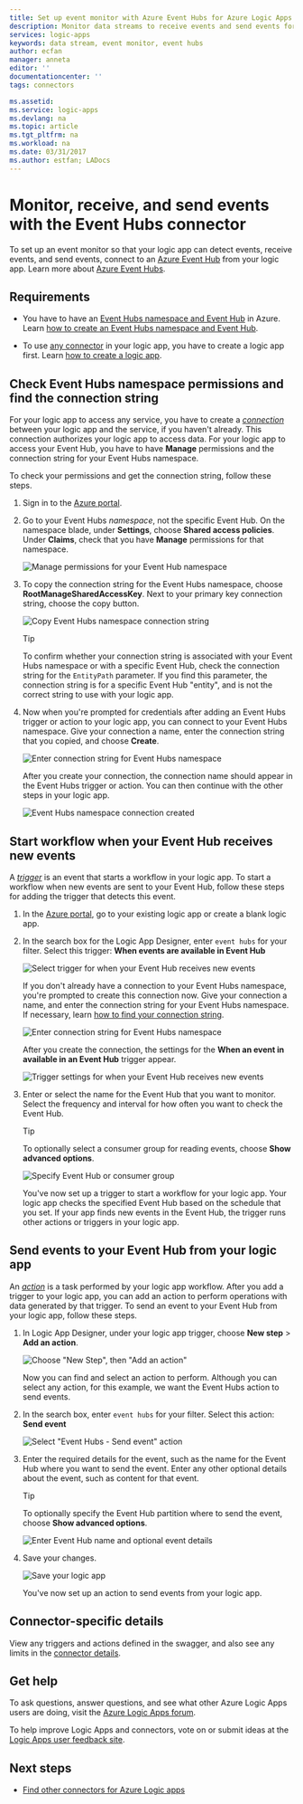 ```yaml
---
title: Set up event monitor with Azure Event Hubs for Azure Logic Apps | Microsoft Docs
description: Monitor data streams to receive events and send events for Azure Logic Apps with Azure Event Hubs
services: logic-apps
keywords: data stream, event monitor, event hubs
author: ecfan
manager: anneta
editor: ''
documentationcenter: ''
tags: connectors

ms.assetid: 
ms.service: logic-apps
ms.devlang: na
ms.topic: article
ms.tgt_pltfrm: na
ms.workload: na
ms.date: 03/31/2017
ms.author: estfan; LADocs
---
```


# Monitor, receive, and send events with the Event Hubs connector

To set up an event monitor so that your logic app can detect events, receive events, and send events, 
connect to an [Azure Event Hub](https://azure.microsoft.com/services/event-hubs) 
from your logic app. Learn more about [Azure Event Hubs](../event-hubs/event-hubs-what-is-event-hubs.md).

## Requirements

* You have to have an [Event Hubs namespace and Event Hub](../event-hubs/event-hubs-create.md) 
in Azure. Learn 
[how to create an Event Hubs namespace and Event Hub](../event-hubs/event-hubs-create.md). 

* To use [any connector](https://docs.microsoft.com/azure/connectors/apis-list) 
in your logic app, you have to create a logic app first. Learn 
[how to create a logic app](../logic-apps/logic-apps-create-a-logic-app.md).

<a name="permissions-connection-string"></a>
## Check Event Hubs namespace permissions and find the connection string

For your logic app to access any service, 
you have to create a [*connection*](./connectors-overview.md) 
between your logic app and the service, if you haven't already. 
This connection authorizes your logic app to access data.
For your logic app to access your Event Hub, 
you have to have **Manage** permissions and the 
connection string for your Event Hubs namespace.

To check your permissions and get the connection string, 
follow these steps.

1.  Sign in to the [Azure portal](https://portal.azure.com "Azure portal"). 

2.  Go to your Event Hubs *namespace*, not the specific Event Hub. 
On the namespace blade, under **Settings**, choose **Shared access policies**. 
Under **Claims**, check that you have **Manage** permissions for that namespace.

    ![Manage permissions for your Event Hub namespace](./media/connectors-create-api-azure-event-hubs/event-hubs-namespace.png)

3.  To copy the connection string for the Event Hubs namespace, 
choose **RootManageSharedAccessKey**. Next to your primary key connection string, 
choose the copy button.

    ![Copy Event Hubs namespace connection string](media/connectors-create-api-azure-event-hubs/find-event-hub-namespace-connection-string.png)

    > [!TIP]
    > To confirm whether your connection string is 
    > associated with your Event Hubs namespace or with a specific Event Hub, 
    > check the connection string for the `EntityPath` parameter. 
    > If you find this parameter, the connection string is for a specific 
    > Event Hub "entity", and is not the correct string to use with your logic app.

4.  Now when you're prompted for credentials after adding 
an Event Hubs trigger or action to your logic app, 
you can connect to your Event Hubs namespace. 
Give your connection a name, enter the connection string that you copied, 
and choose **Create**.

    ![Enter connection string for Event Hubs namespace](./media/connectors-create-api-azure-event-hubs/event-hubs-connection.png)

    After you create your connection, 
    the connection name should appear in the Event Hubs trigger or action. 
    You can then continue with the other steps in your logic app.

    ![Event Hubs namespace connection created](./media/connectors-create-api-azure-event-hubs/event-hubs-connection-created.png)

## Start workflow when your Event Hub receives new events

A [*trigger*](../logic-apps/logic-apps-what-are-logic-apps.md#logic-app-concepts) 
is an event that starts a workflow in your logic app. To start a workflow
when new events are sent to your Event Hub, follow these steps for adding 
the trigger that detects this event.

1.  In the [Azure portal](https://portal.azure.com "Azure portal"), 
go to your existing logic app or create a blank logic app.

2.  In the search box for the Logic App Designer, enter `event hubs` for your filter. 
Select this trigger: **When events are available in Event Hub**

    ![Select trigger for when your Event Hub receives new events](./media/connectors-create-api-azure-event-hubs/find-event-hubs-trigger.png)

    If you don't already have a connection to your Event Hubs namespace, 
    you're prompted to create this connection now. Give your connection a name, 
    and enter the connection string for your Event Hubs namespace. 
    If necessary, learn [how to find your connection string](#permissions-connection-string).

    ![Enter connection string for Event Hubs namespace](./media/connectors-create-api-azure-event-hubs/event-hubs-connection.png)

    After you create the connection, 
    the settings for the **When an event in available in an Event Hub** trigger appear.

    ![Trigger settings for when your Event Hub receives new events](./media/connectors-create-api-azure-event-hubs/event-hubs-trigger.png)

3.  Enter or select the name for the Event Hub that you want to monitor. 
Select the frequency and interval for how often you want to check the Event Hub.

    > [!TIP]
    > To optionally select a consumer group for reading events, 
    > choose **Show advanced options**. 

    ![Specify Event Hub or consumer group](./media/connectors-create-api-azure-event-hubs/event-hubs-trigger-details.png)

    You've now set up a trigger to start a workflow for your logic app. 
    Your logic app checks the specified Event Hub based on the schedule that you set. 
    If your app finds new events in the Event Hub, 
    the trigger runs other actions or triggers in your logic app.

## Send events to your Event Hub from your logic app

An [*action*](../logic-apps/logic-apps-what-are-logic-apps.md#logic-app-concepts) 
is a task performed by your logic app workflow. After you add a trigger to your logic app, 
you can add an action to perform operations with data generated by that trigger. 
To send an event to your Event Hub from your logic app, follow these steps.

1.  In Logic App Designer, under your logic app trigger, 
choose **New step** > **Add an action**.

    ![Choose "New Step", then "Add an action"](./media/connectors-create-api-azure-event-hubs/add-action.png)

    Now you can find and select an action to perform. 
    Although you can select any action, for this example, 
    we want the Event Hubs action to send events.

2.  In the search box, enter `event hubs` for your filter.
Select this action: **Send event**

    ![Select "Event Hubs - Send event" action](./media/connectors-create-api-azure-event-hubs/find-event-hubs-action.png)

3.  Enter the required details for the event, 
such as the name for the Event Hub where you want to send the event. 
Enter any other optional details about the event, such as content for that event.

    > [!TIP]
    > To optionally specify the Event Hub partition where to send the event, 
    > choose **Show advanced options**. 

    ![Enter Event Hub name and optional event details](./media/connectors-create-api-azure-event-hubs/event-hubs-send-event-action.png)

6.  Save your changes.

    ![Save your logic app](./media/connectors-create-api-azure-event-hubs/save-logic-app.png)

    You've now set up an action to send events from your logic app. 

## Connector-specific details

View any triggers and actions defined in the swagger, and also see any limits in the [connector details](/connectors/eventhubs/). 

## Get help

To ask questions, answer questions, and see what other Azure Logic Apps users are doing, visit the 
[Azure Logic Apps forum](https://social.msdn.microsoft.com/Forums/en-US/home?forum=azurelogicapps).

To help improve Logic Apps and connectors, vote on or submit ideas at the 
[Logic Apps user feedback site](http://aka.ms/logicapps-wish).

## Next steps

*  [Find other connectors for Azure Logic apps](./apis-list.md)